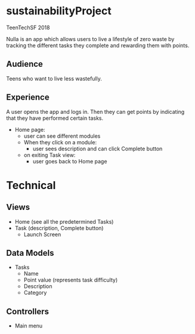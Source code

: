 # sustainabilityProject
TeenTechSF 2018 

Nulla is an app which allows users to live a lifestyle of zero waste by tracking the different tasks they complete and rewarding them with points.

## Audience
Teens who want to live less wastefully.

## Experience
A user opens the app and logs in. Then they can get points by indicating that they have performed certain tasks.
- Home page:
  - user can see different modules
  - When they click on a module:
    - user sees description and can click Complete button
  - on exiting Task view:
    - user goes back to Home page

# Technical

## Views
- Home (see all the predetermined Tasks)
- Task (description, Complete button)
  - Launch Screen

## Data Models
- Tasks
  - Name
  - Point value (represents task difficulty)
  - Description
  - Category

## Controllers
- Main menu

